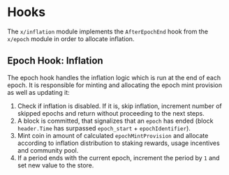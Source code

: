 <!--
order: 5
-->

# Hooks

The `x/inflation` module implements the `AfterEpochEnd` hook from the `x/epoch`
module in order to allocate inflation.

## Epoch Hook: Inflation

The epoch hook handles the inflation logic which is run at the end of each
epoch. It is responsible for minting and allocating the epoch mint provision as
well as updating it:

1.  Check if inflation is disabled. If it is, skip inflation, increment number of
    skipped epochs and return without proceeding to the next steps.
2.  A block is committed, that signalizes that an `epoch` has ended (block
    `header.Time` has surpassed `epoch_start` + `epochIdentifier`).
3.  Mint coin in amount of calculated `epochMintProvision` and allocate according
    to inflation distribution to staking rewards, usage incentives and community
    pool.
4.  If a period ends with the current epoch, increment the period by `1` and set
    new value to the store.
